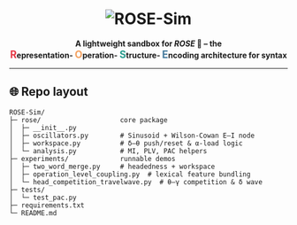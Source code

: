 <h1 align="center"><img src="https://elliotmurphyblog.wordpress.com/wp-content/uploads/2025/06/figure6.jpg" alt="ROSE-Sim"></h1>

<p align="center">
  <b>A lightweight sandbox for <em>ROSE</em> 🌹 – the <br>
  <span style="font-size:1.3em;color:#e63946;"><b>R</b></span>epresentation-
  <span style="font-size:1.3em;color:#f4a261;"><b>O</b></span>peration-
  <span style="font-size:1.3em;color:#2a9d8f;"><b>S</b></span>tructure-
  <span style="font-size:1.3em;color:#457b9d;"><b>E</b></span>ncoding architecture for syntax</b>
</p>

---

## 🌐 Repo layout
```text
ROSE-Sim/
├─ rose/                    core package
│  ├─ __init__.py
│  ├─ oscillators.py        # Sinusoid + Wilson-Cowan E–I node
│  ├─ workspace.py          # δ–θ push/reset & α-load logic
│  └─ analysis.py           # MI, PLV, PAC helpers
├─ experiments/             runnable demos
│  ├─ two_word_merge.py     # headedness + workspace
│  ├─ operation_level_coupling.py  # lexical feature bundling
│  └─ head_competition_travelwave.py  # θ–γ competition & δ wave
├─ tests/
│  └─ test_pac.py
├─ requirements.txt
└─ README.md
